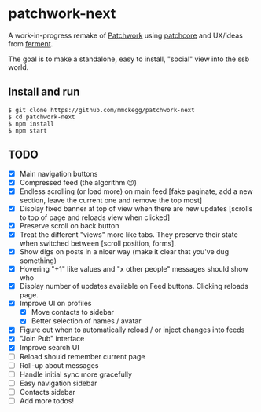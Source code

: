 patchwork-next
===

A work-in-progress remake of [Patchwork](https://github.com/ssbc/patchwork) using [patchcore](https://github.com/ssbc/patchcore) and UX/ideas from [ferment](https://github.com/mmckegg/ferment).

The goal is to make a standalone, easy to install, "social" view into the ssb world.

## Install and run

```shell
$ git clone https://github.com/mmckegg/patchwork-next
$ cd patchwork-next
$ npm install
$ npm start
```

## TODO

- [x] Main navigation buttons
- [x] Compressed feed (the algorithm :wink:)
- [x] Endless scrolling (or load more) on main feed [fake paginate, add a new section, leave the current one and remove the top most]
- [x] Display fixed banner at top of view when there are new updates [scrolls to top of page and reloads view when clicked]
- [x] Preserve scroll on back button
- [x] Treat the different "views" more like tabs. They preserve their state when switched between [scroll position, forms].
- [x] Show digs on posts in a nicer way (make it clear that you've dug something)
- [x] Hovering "+1" like values and "x other people" messages should show who
- [x] Display number of updates available on Feed buttons. Clicking reloads page.
- [x] Improve UI on profiles
  - [x] Move contacts to sidebar
  - [x] Better selection of names / avatar
- [x] Figure out when to automatically reload / or inject changes into feeds
- [x] "Join Pub" interface
- [x] Improve search UI
- [ ] Reload should remember current page
- [ ] Roll-up about messages
- [ ] Handle initial sync more gracefully
- [ ] Easy navigation sidebar
- [ ] Contacts sidebar
- [ ] Add more todos!
